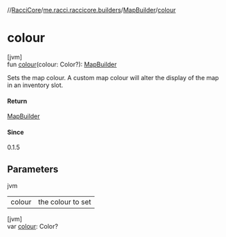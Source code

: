 //[RacciCore](../../../index.md)/[me.racci.raccicore.builders](../index.md)/[MapBuilder](index.md)/[colour](colour.md)

# colour

[jvm]\
fun [colour](colour.md)(colour: Color?): [MapBuilder](index.md)

Sets the map colour. A custom map colour will alter the display of the map in an inventory slot.

#### Return

[MapBuilder](index.md)

#### Since

0.1.5

## Parameters

jvm

| | |
|---|---|
| colour | the colour to set |

[jvm]\
var [colour](colour.md): Color?
